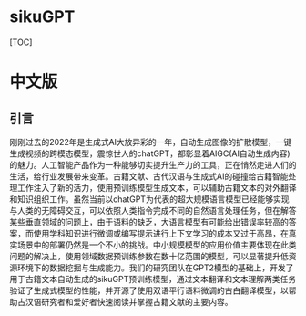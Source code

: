 # sikuGPT

[TOC]

# 中文版

## 引言 

刚刚过去的2022年是生成式AI大放异彩的一年，自动生成图像的扩散模型，一键生成视频的跨模态模型，震惊世人的chatGPT，都彰显着AIGC(AI自动生成内容)的魅力。人工智能产品作为一种能够切实提升生产力的工具，正在悄然走进人们的生活，给行业发展带来变革。古籍文献、古代汉语与生成式AI的碰撞给古籍智能处理工作注入了新的活力，使用预训练模型生成文本，可以辅助古籍文本的对外翻译和知识组织工作。虽然当前以chatGPT为代表的超大规模语言模型已经能够实现与人类的无障碍交互，可以依照人类指令完成不同的自然语言处理任务，但在解答某些垂直领域的问题上，由于语料的缺乏，大语言模型有可能给出错误率较高的答案，而使用学科知识进行微调或编写提示进行上下文学习的成本又过于高昂，在真实场景中的部署仍然是一个不小的挑战。中小规模模型的应用价值主要体现在此类问题的解决上，使用领域数据预训练参数在数十亿范围的模型，可以显著提升低资源环境下的数据挖掘与生成能力。我们的研究团队在GPT2模型的基础上，开发了用于古籍文本自动生成的sikuGPT预训练模型，通过文本翻译和文本理解两类任务验证了生成式模型的性能，并开源了使用双语平行语料微调的古白翻译模型，以帮助古汉语研究者和爱好者快速阅读并掌握古籍文献的主要内容。 



